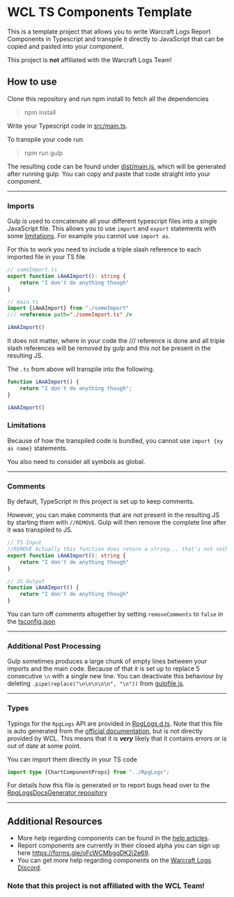 # WCL TS Components Template
This is a template project that allows you to write Warcraft Logs Report Components
in Typescript and transpile it directly to JavaScript that can be copied and pasted into your component.

This project is **not** affiliated with the Warcraft Logs Team!

## How to use
Clone this repository and run npm install to fetch all the dependencies
>npm install

Write your Typescript code in [src/main.ts](src/main.ts).

To transpile your code run
>npm run gulp

The resulting code can be found under [dist/main.js](dist/main.js), which will be generated after running gulp.
You can copy and paste that code straight into your component.

___
### Imports
Gulp is used to concatenate all your different typescript files into a single 
JavaScript file. This allows you to use `import` and `export` statements with some [limitations](#limitations).
For example you cannot use `import as`. 

For this to work you need to include a triple slash reference to each imported file in your TS file.
```ts
// someImport.ts
export function iAmAImport(): string {
    return "I don't do anything though"
}
```
```ts
// main.ts
import {iAmAImport} from "./someImport"
/// <reference path="./someImport.ts" />

iAmAImport()
```
It does not matter, where in your code the /// reference is done and all
triple slash references will be removed by gulp and this not be present
in the resulting JS.

The `.ts` from above will transpile into the following.
```js
function iAmAImport() {
    return "I don't do anything though";
}

iAmAImport()
```

### Limitations
Because of how the transpiled code is bundled, you cannot use `import {xy as name}` statements.

You also need to consider all symbols as global.

___
### Comments
By default, TypeScript in this project is set up to keep comments.

However, you can make comments that are not present in the resulting JS by starting them with `//REMOVE`.
Gulp will then remove the complete line after it was transpiled to JS.

```ts
// TS Input
//REMOVE Actually this function does return a string... that's not nothing I guess.
export function iAmAImport(): string {
    return "I don't do anything though"
}
```
```js
// JS Output
function iAmAImport() {
    return "I don't do anything though"
}
```

You can turn off comments altogether by setting `removeComments` to `false` in the [tsconfig.json](/tsconfig.json)

___
### Additional Post Processing
Gulp sometimes produces a large chunk of empty lines between your imports and the main code.
Because of that it is set up to replace 5 consecutive `\n` with a single new line. 
You can deactivate this behaviour by deleting `.pipe(replace("\n\n\n\n\n", "\n"))` from [gulpfile.js](/gulpfile.js).
___
### Types
Typings for the `RpgLogs` API are provided in [RpgLogs.d.ts](RpgLogs.d.ts).
Note that this file is auto generated from the [official documentation](https://www.warcraftlogs.com/scripting-api-docs/warcraft/index.html),
but is not directly provided by WCL. This means that it is ***very*** likely that it contains errors or is out of date at some point.

You can import them directly in your TS code 
```ts
import type {ChartComponentProps} from "../RpgLogs";
```

For details how this file is generated or to report bugs head over to the [RpgLogsDocsGenerator repository](https://github.com/JoschiGrey/RpgLogsDocs-Generator)
___
## Additional Resources
- More help regarding components can be found in the [help articles](https://articles.warcraftlogs.com/help/what-are-report-components).
- Report components are currently in their closed alpha you can sign up here https://forms.gle/oFcWCMbgqDK2j2e69.
- You can get more help regarding components on the [Warcraft Logs Discord](https://discord.gg/5ebPJSsy5y).


### Note that this project is not affiliated with the WCL Team!